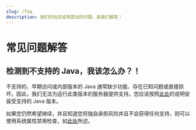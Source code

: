 ```yaml
---
slug: /faq
description: 我们的社区经常提出的问题，由我们解答！
---
```


# 常见问题解答

## 检测到不支持的 Java，我该怎么办？！

不支持的、早期访问或内部版本的 Java 通常缺少功能、存在已知问题或直接损坏。因此，我们无法为运行此类版本的服务器提供支持。您应该按照[此处](/misc/java-install)的说明安装受支持的 Java 版本。

如果您仍然希望继续，并且知道您将独自承担风险并且不会获得任何支持，则可以使用系统属性禁用检查，如[此处](/paper/reference/system-properties#paperignorejavaversion)所述。
